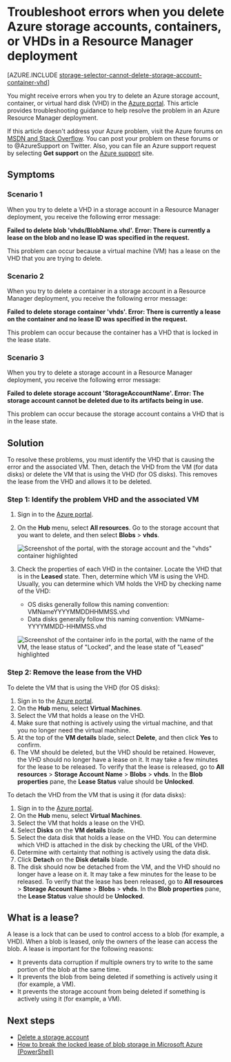 <properties
    pageTitle="Troubleshoot errors when you delete Azure storage accounts, containers, or VHDs in a Resource Manager deployment | Microsoft Azure"
    description="Troubleshoot errors when you delete Azure storage accounts, containers, or VHDs in a Resource Manager deployment"
    services="storage"
    documentationCenter=""
    authors="genlin"
    manager="felixwu"
    editor="na"
    tags="storage"/>

<tags
    ms.service="storage"
    ms.workload="na"
    ms.tgt_pltfrm="na"
    ms.devlang="na"
    ms.topic="article"
    ms.date="10/17/2016"
    ms.author="genli"/>

# <a name="troubleshoot-errors-when-you-delete-azure-storage-accounts-containers-or-vhds-in-a-resource-manager-deployment"></a>Troubleshoot errors when you delete Azure storage accounts, containers, or VHDs in a Resource Manager deployment

[AZURE.INCLUDE [storage-selector-cannot-delete-storage-account-container-vhd](../../includes/storage-selector-cannot-delete-storage-account-container-vhd.md)]

You might receive errors when you try to delete an Azure storage account, container, or virtual hard disk (VHD) in the [Azure portal](https://portal.azure.com). This article provides troubleshooting guidance to help resolve the problem in an Azure Resource Manager deployment.

If this article doesn't address your Azure problem, visit the Azure forums on [MSDN and Stack Overflow](https://azure.microsoft.com/support/forums/). You can post your problem on these forums or to @AzureSupport on Twitter. Also, you can file an Azure support request by selecting **Get support** on the [Azure support](https://azure.microsoft.com/support/options/) site.

## <a name="symptoms"></a>Symptoms

### <a name="scenario-1"></a>Scenario 1

When you try to delete a VHD in a storage account in a Resource Manager deployment, you receive the following error message:

**Failed to delete blob 'vhds/BlobName.vhd'. Error: There is currently a lease on the blob and no lease ID was specified in the request.**

This problem can occur because a virtual machine (VM) has a lease on the VHD that you are trying to delete.

### <a name="scenario-2"></a>Scenario 2

When you try to delete a container in a storage account in a Resource Manager deployment, you receive the following error message:

**Failed to delete storage container 'vhds'. Error: There is currently a lease on the container and no lease ID was specified in the request.**

This problem can occur because the container has a VHD that is locked in the lease state.

### <a name="scenario-3"></a>Scenario 3

When you try to delete a storage account in a Resource Manager deployment, you receive the following error message:

**Failed to delete storage account 'StorageAccountName'. Error: The storage account cannot be deleted due to its artifacts being in use.**

This problem can occur because the storage account contains a VHD that is in the lease state.

## <a name="solution"></a>Solution

To resolve these problems, you must identify the VHD that is causing the error and the associated VM. Then, detach the VHD from the VM (for data disks) or delete the VM that is using the VHD (for OS disks). This removes the lease from the VHD and allows it to be deleted.

### <a name="step-1-identify-the-problem-vhd-and-the-associated-vm"></a>Step 1: Identify the problem VHD and the associated VM


1. Sign in to the [Azure portal](https://portal.azure.com).
2. On the **Hub** menu, select **All resources**. Go to the storage account that you want to delete, and then select **Blobs** > **vhds**.

    ![Screenshot of the portal, with the storage account and the "vhds" container highlighted](./media/storage-resource-manager-cannot-delete-storage-account-container-vhd/opencontainer.png)

3. Check the properties of each VHD in the container. Locate the VHD that is in the **Leased** state. Then, determine which VM is using the VHD. Usually, you can determine which VM holds the VHD by checking name of the VHD:

    - OS disks generally follow this naming convention: VMNameYYYYMMDDHHMMSS.vhd
    - Data disks generally follow this naming convention: VMName-YYYYMMDD-HHMMSS.vhd

    ![Screenshot of the container info in the portal, with the name of the VM, the lease status of "Locked", and the lease state of "Leased" highlighted](./media/storage-resource-manager-cannot-delete-storage-account-container-vhd/locatevm.png)

### <a name="step-2-remove-the-lease-from-the-vhd"></a>Step 2: Remove the lease from the VHD

To delete the VM that is using the VHD (for OS disks):

1.  Sign in to the [Azure portal](https://portal.azure.com).
2.  On the **Hub** menu, select **Virtual Machines**.
3.  Select the VM that holds a lease on the VHD.
4.  Make sure that nothing is actively using the virtual machine, and that you no longer need the virtual machine.
5.  At the top of the **VM details** blade, select **Delete**, and then click **Yes** to confirm.
6.  The VM should be deleted, but the VHD should be retained. However, the VHD should no longer have a lease on it. It may take a few minutes for the lease to be released. To verify that the lease is released, go to **All resources** > **Storage Account Name** > **Blobs** > **vhds**. In the **Blob properties** pane, the **Lease Status** value should be **Unlocked**.

To detach the VHD from the VM that is using it (for data disks):

1.  Sign in to the [Azure portal](https://portal.azure.com).
2.  On the **Hub** menu, select **Virtual Machines**.
3.  Select the VM that holds a lease on the VHD.
4.  Select **Disks** on the **VM details** blade.
5.  Select the data disk that holds a lease on the VHD. You can determine which VHD is attached in the disk by checking the URL of the VHD.
6.  Determine with certainty that nothing is actively using the data disk.
7.  Click **Detach** on the **Disk details** blade.
8.  The disk should now be detached from the VM, and the VHD should no longer have a lease on it. It may take a few minutes for the lease to be released. To verify that the lease has been released, go to **All resources** > **Storage Account Name** > **Blobs** > **vhds**. In the **Blob properties** pane, the **Lease Status** value should be **Unlocked**.

## <a name="what-is-a-lease"></a>What is a lease?

A lease is a lock that can be used to control access to a blob (for example, a VHD). When a blob is leased, only the owners of the lease can access the blob. A lease is important for the following reasons:

-   It prevents data corruption if multiple owners try to write to the same portion of the blob at the same time.
-   It prevents the blob from being deleted if something is actively using it (for example, a VM).
-   It prevents the storage account from being deleted if something is actively using it (for example, a VM).



## <a name="next-steps"></a>Next steps

- [Delete a storage account](storage-create-storage-account.md#delete-a-storage-account)
- [How to break the locked lease of blob storage in Microsoft Azure (PowerShell)](https://gallery.technet.microsoft.com/scriptcenter/How-to-break-the-locked-c2cd6492)

